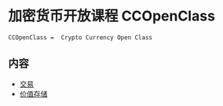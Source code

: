 # 加密货币开放课程 CCOpenClass

	CCOpenClass =  Crypto Currency Open Class
	
## 内容

* [交易](./15576544661137.md)
* [价值存储](暂定)